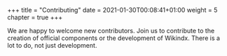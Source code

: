 +++
title = "Contributing"
date = 2021-01-30T00:08:41+01:00
weight = 5
chapter = true
+++


We are happy to welcome new contributors.  Join us to contribute
to the creation of official components or the development of Wikindx.
There is a lot to do, not just development.
